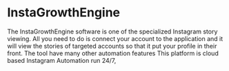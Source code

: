 # InstaGrowthEngine
The InstaGrowthEngine software is one of the specialized Instagram story viewing.   All you need to do is connect your account to the application and it will view the stories of targeted accounts so that it put your profile in their front.    The tool have many other automation features  This platform is cloud based Instagram Automation run 24/7,
